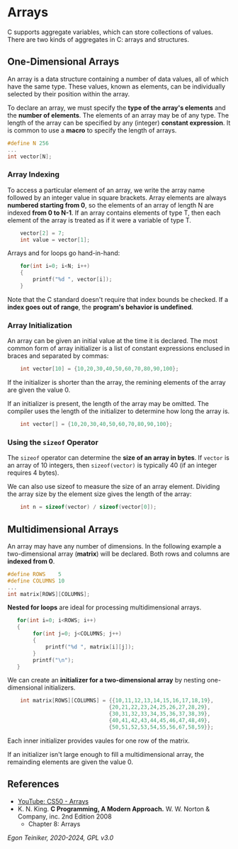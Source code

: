 # Arrays

C supports aggregate variables, which can store collections of values.
There are two kinds of aggregates in C: arrays and structures.

## One-Dimensional Arrays
An array is a data structure containing a number of data values, 
all of which have the same type.
These values, known as elements, can be individually selected by 
their position within the array.

To declare an array, we must specify the **type of the array's elements** 
and the **number of elements**.
The elements of an array may be of any type. The length of the array 
can be specified by any (integer) **constant expression**.
It is common to use a **macro** to specify the length of arrays.
```C
#define N 256
...
int vector[N];
```

### Array Indexing

To access a particular element of an array, we write the array name followed 
by an integer value in square brackets.
Array elements are always **numbered starting from 0**, so the elements of an
array of length N are indexed **from 0 to N-1**.
If an array contains elements of type T, then each element of the 
array is treated as if it were a variable of type T.

```C
    vector[2] = 7;
    int value = vector[1];
```

Arrays and for loops go hand-in-hand:
```C
    for(int i=0; i<N; i++)
    {
        printf("%d ", vector[i]);
    }
```
Note that the C standard doesn't require that index bounds be checked. 
If a **index goes out of range**, the **program's behavior is undefined**.


### Array Initialization

An array can be given an initial value at the time it is declared.
The most common form of array initializer is a list of constant expressions
enclused in braces and separated by commas:
```C
    int vector[10] = {10,20,30,40,50,60,70,80,90,100};
```
If the initializer is shorter than the array, the remining elements of the 
array are given the value 0.

If an initializer is present, the length of the array may be omitted.
The compiler uses the length of the initializer to determine how long the
array is.
```C
    int vector[] = {10,20,30,40,50,60,70,80,90,100};
``` 

### Using the `sizeof` Operator
The `sizeof` operator can determine the **size of an array in bytes**.
If `vector` is an array of 10 integers, then `sizeof(vector)` is typically 40 
(if an integer requires 4 bytes).

We can also use sizeof to measure the size of an array element. 
Dividing the array size by the element size gives the length of the array:

```C
    int n = sizeof(vector) / sizeof(vector[0]);
``` 


## Multidimensional Arrays

An array may have any number of dimensions.
In the following example a two-dimensional array (**matrix**) will be declared. Both rows and 
columns are **indexed from 0**.

```C
#define ROWS    5    
#define COLUMNS 10   
...
int matrix[ROWS][COLUMNS];
``` 

**Nested for loops** are ideal for processing multidimensional arrays.
 
```C
   for(int i=0; i<ROWS; i++)
   {
        for(int j=0; j<COLUMNS; j++)
        {
            printf("%d ", matrix[i][j]);
        }
        printf("\n");
   }
``` 

We can create an **initializer for a two-dimensional array** by nesting one-dimensional initializers.
```C
    int matrix[ROWS][COLUMNS] = {{10,11,12,13,14,15,16,17,18,19},
                                {20,21,22,23,24,25,26,27,28,29},
                                {30,31,32,33,34,35,36,37,38,39},
                                {40,41,42,43,44,45,46,47,48,49},
                                {50,51,52,53,54,55,56,67,58,59}};
``` 
Each inner initializer provides vaules for one row of the matrix.

If an initializer isn't large enough to fill a multidimensional array, the remainding elements are
given the value 0.

## References
* [YouTube: CS50 - Arrays](https://youtu.be/YdSycMcxvY0)
* K. N. King. **C Programming, A Modern Approach.** W. W. Norton & Company, inc. 2nd Edition 2008
  * Chapter 8: Arrays
 
*Egon Teiniker, 2020-2024, GPL v3.0* 
